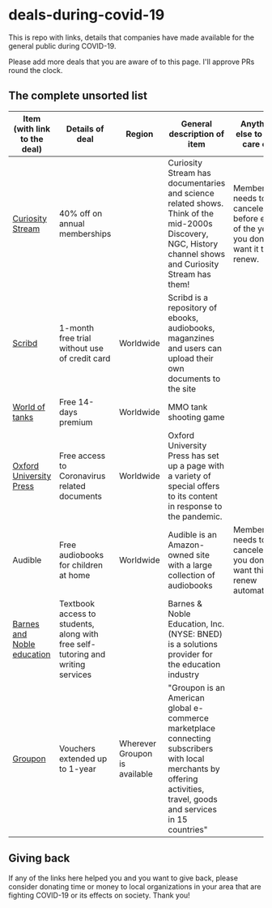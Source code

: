 <!--
<script src="sortable.min.js"></script>
<link rel="stylesheet" href="sortable-theme-bootstrap.css" />
-->

# deals-during-covid-19
This is repo with links, details that companies have made available for the general public during COVID-19.

Please add more deals that you are aware of to this page. I'll approve PRs round the clock.

## The complete unsorted list
<!--
<table class="sortable-theme-bootstrap" data-sortable>
  <thead>
    <tr>
      <td>Item (with link to the deal)</td>
      <td>Details of deal</td>
      <td>Region</td>
      <td>General description of item</td>
      <td>Anything else to take care of?</td>
    </tr>
  </thead>
  <tbody>
     <tr>
      <td>[Curiosity Stream](https://curiositystream.com/)</td>
      <td>40% off on annual memberships</td>
      <td></td>
      <td>Curiosity Stream has documentaries and science related shows. Think of the mid-2000s Discovery, NGC, History channel shows and Curiosity Stream has them!</td>
      <td>Membership needs to be canceled before end of the year if you don't want it to renew.</td>
    </tr>
    <tr>
      <td>[Scribd](https://www.scribd.com/readfree?utm_source=readfree)</td>
      <td>1-month free trial without use of credit card</td>
      <td>Worldwide</td>
      <td>Scribd is a repository of ebooks, audiobooks, maganzines and users can upload their own documents to the site</td>
      <td></td>
    </tr>
    <tr>
      <td>[World of tanks](https://old.reddit.com/r/WorldofTanks/comments/flslco/14_days_of_premium_for_free/)</td>
      <td>Free 14-days premium</td>
      <td>Worldwide</td>
      <td>MMO tank shooting game</td>
      <td></td>
    </tr>
    
  </tbody>
</table>
-->
|Item (with link to the deal)  	|Details of deal   	|Region   	|General description of item   	|Anything else to take care of?   	|
|---	|---	|---	|---	|---	|
|[Curiosity Stream](https://curiositystream.com/)   	|40% off on annual memberships   	|   	|Curiosity Stream has documentaries and science related shows. Think of the mid-2000s Discovery, NGC, History channel shows and Curiosity Stream has them!   	|Membership needs to be canceled before end of the year if you don't want it to renew.   	|
|[Scribd](https://www.scribd.com/readfree?utm_source=readfree)   	|1-month free trial without use of credit card   	|Worldwide   	|Scribd is a repository of ebooks, audiobooks, maganzines and users can upload their own documents to the site   	|   	|
|[World of tanks](https://old.reddit.com/r/WorldofTanks/comments/flslco/14_days_of_premium_for_free/)   	|Free 14-days premium   	|Worldwide   	|MMO tank shooting game   	|   	|
|[Oxford University Press](https://global.oup.com/news-items/homepage/access?cc=gb&WT.ac=access)   	|Free access to Coronavirus related documents   	|Worldwide   	| Oxford University Press has set up a page with a variety of special offers to its content in response to the pandemic.   	|   	|
|Audible   	|Free audiobooks for children at home   	|Worldwide   	|Audible is an Amazon-owned site with a large collection of audiobooks   	|Membership needs to be canceled if you don't want this to renew automatically   	|
|[Barnes and Noble education](https://www.businesswire.com/news/home/20200317005224/en/Barnes-Noble-Education-COVID-19-Update/?feedref=JjAwJuNHiystnCoBq_hl-d2-_-DMJyMm3uYmtOy2XFwcvlLbwpKQTgkxGMXSeZO97dI9_69nqXXndEkzoNy31peBvhKXN8xoKDPrCnMXhC58cMd5Jhr97vTYoLZQbGkSxJ0LM3ryl-yrNKrvMa0Wtg==)   	|Textbook access to students, along with free self-tutoring and writing services   	|   	|Barnes & Noble Education, Inc. (NYSE: BNED) is a solutions provider for the education industry   	|   	|
|[Groupon](https://www.groupon.com/landing/commitment-to-you)   	|Vouchers extended up to 1-year   	|Wherever Groupon is available   	|"Groupon is an American global e-commerce marketplace connecting subscribers with local merchants by offering activities, travel, goods and services in 15 countries"   	|   	|




## Giving back
If any of the links here helped you and you want to give back, please consider donating time or money to local organizations in your area that are fighting COVID-19 or its effects on society. Thank you!
